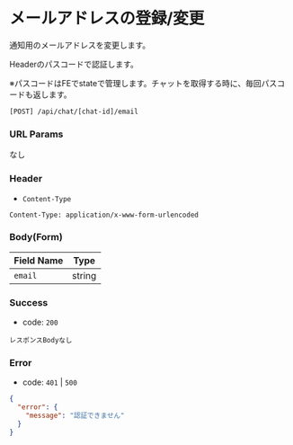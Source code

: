 # メールアドレスの登録/変更

通知用のメールアドレスを変更します。

Headerのパスコードで認証します。

※パスコードはFEでstateで管理します。チャットを取得する時に、毎回パスコードも返します。

```
[POST] /api/chat/[chat-id]/email
```

### URL Params

なし

### Header

- `Content-Type`

```text
Content-Type: application/x-www-form-urlencoded
```

### Body(Form)

| Field Name | Type   | 
|------------|--------|
| `email`    | string |

### Success

- code: `200`

```text
レスポンスBodyなし
```

### Error

- code: `401` | `500`

```json
{
  "error": {
    "message": "認証できません"
  }
}
```

